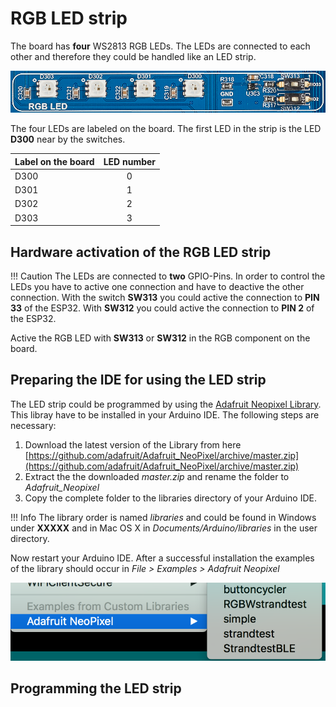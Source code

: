# RGB LED strip

The board has **four** WS2813 RGB LEDs. The LEDs are connected to each other and therefore they could be handled like an LED strip.

![RGB LED Component](../images/esp32/board_rgb-led_component.png)

The four LEDs are labeled on the board. The first LED in the strip is the LED **D300** near by the switches.

|Label on the board|LED number|
|------------------|:----------:|
|D300|0|
|D301|1|
|D302|2|
|D303|3|

## Hardware activation of the RGB LED strip

!!! Caution
    The LEDs are connected to **two** GPIO-Pins. In order to control the LEDs you have to active one connection and have to deactive the other connection. With the switch **SW313** you could active the connection to **PIN 33** of the ESP32. With **SW312** you could active the connection to **PIN 2** of the ESP32.

Active the RGB LED with **SW313** or **SW312** in the RGB component on the board.

## Preparing the IDE for using the LED strip

The LED strip could be programmed by using the [Adafruit Neopixel Library](https://github.com/adafruit/Adafruit_NeoPixel). This libray have to be installed in your Arduino IDE. The following steps are necessary:

1. Download the latest version of the Library from here [https://github.com/adafruit/Adafruit_NeoPixel/archive/master.zip](https://github.com/adafruit/Adafruit_NeoPixel/archive/master.zip)
2. Extract the the downloaded *master.zip* and rename the folder to *Adafruit_Neopixel*
3. Copy the complete folder to the libraries directory of your Arduino IDE.

!!! Info
    The library order is named *libraries* and could be found in Windows under **XXXXX** and in Mac OS X in *Documents/Arduino/libraries* in the user directory.

Now restart your Arduino IDE.
After a successful installation the examples of the library should occur in *File > Examples > Adafruit Neopixel*

![Examples from the Neopixel libray](../images/esp32/neopixel_1.png)

## Programming the LED strip
